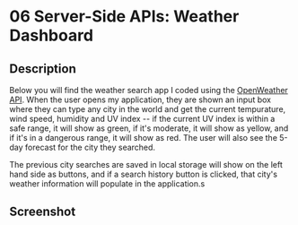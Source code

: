 # 06 Server-Side APIs: Weather Dashboard

## Description

Below you will find the weather search app I coded using the [OpenWeather API](https://openweathermap.org/api/one-call-api). When the user opens my application, they are shown an input box where they can type any city in the world and get the current tempurature, wind speed, humidity and UV index -- if the current UV index is within a safe range, it will show as green, if it's moderate, it will show as yellow, and if it's in a dangerous range, it will show as red. The user will also see the 5-day forecast for the city they searched.

The previous city searches are saved in local storage will show on the left hand side as buttons, and if a search history button is clicked, that city's weather information will populate in the application.s

## Screenshot
